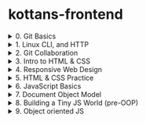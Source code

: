 # kottans-frontend
<details>
  <summary>0. Git Basics</summary>
  <h2>Git Basics</h2>
  <ol>
    <li>Прослухано тижні 1 і 2 курсу 
      <a href='https://www.coursera.org/learn/introduction-git-github'>Introduction to Git and GitHub</a>
      <p>З гітом знайомий вже майже рік, була невелика практика на реальному проекті по автоматизації тестування та пару пет проектів з верстки. Спочатку чесно кажучи поставився скептично до цього завдання, адже гадав що доволі таки багато вже знаю і цього достатньо, але під час перегляду зрозумів скільки всього мені невідомо. Взагалі відео курс сподобався, хоча і приклади були на пайтон файлах, але це не завадило перейняти основний посил курсу. Під час перегляду нарешті зробив собі невелику шпаргалку в Notion по основним командам гіт.</p>
      <details>
        <summary>Week 1</summary>
        <img alt="screenshot week 1" src="https://user-images.githubusercontent.com/70880562/183628006-8e264404-e681-475d-b426-648b9395e8e9.png">
      </details>
      <details>
        <summary>Week 2</summary>
        <img alt="screenshot week 2" src="https://user-images.githubusercontent.com/70880562/183628379-425046ff-d3a7-4700-9545-dff57d08f784.png">
      </details>
    </li>
    <li>Пройдено наступні рівні тут
      <a href='https://learngitbranching.js.org/'>learngitbranching.js.org</a>
      <p>Данний тренажер класно допомогає візуалізувати роботу з репозиторіями. Не всі рівні вдалось пройти самостіно, в деяких прийшлось використовувати підказки. Також завдяки тренажеру доповнив свою шпаргалку по командам гіта.</p>
      <details>
        <summary>Основи: Introduction Sequence</summary>
        <img alt="Снимок экрана 2022-08-09 в 12 35 48" src="https://user-images.githubusercontent.com/70880562/183629077-361218ac-7675-4d8c-b778-cbf2d37edf03.png">
      </details>
      <details>
        <summary>Віддалені репозиторії: Push & Pull -- віддалені репозиторії в Git!</summary>
        <img alt="Снимок экрана 2022-08-09 в 12 35 56" src="https://user-images.githubusercontent.com/70880562/183629160-62ce70bd-457e-4a0c-b7dc-ee43e6ce0983.png">
      </details>
    </li>
  </ol>
</details>
<details>
  <summary>1. Linux CLI, and HTTP</summary>
  <h2>Linux CLI, and HTTP</h2>
  <ol>
    <li>Пройдено інтерактивний курс
      <a href='https://linuxsurvival.com/linux-tutorial-introduction/'>Linux Survival (4 modules)</a>
      <p>До цього був знайомий з деякими командами, але завжди хотів знати більше, всі команди виписав собі в конспект. Надіюсь використовувати частіше. Сам курс дуже доступний, все написано простою мовою, проходив на одному подиху.</p>
      <details>
        <summary>Screenshots</summary>
        <img alt="screenshot 1" src="https://user-images.githubusercontent.com/70880562/183732549-036cc67c-1d52-4228-a21e-47b055133887.png">
        <img alt="screenshot 2" src="https://user-images.githubusercontent.com/70880562/183732672-9fe14336-bce3-4d3a-9bba-e6be199b6ddd.png">
        <img alt="screenshot 3" src="https://user-images.githubusercontent.com/70880562/183732736-822cf44a-7ffa-4f4e-a185-0e4e3aa71146.png">
        <img alt="screenshot 4" src="https://user-images.githubusercontent.com/70880562/183732788-9d9496ed-7b56-440c-a212-1aeff51227b8.png">
    </li>
    <li>Прочитана стаття
      <a href='https://code.tutsplus.com/uk/tutorials/http-the-protocol-every-web-developer-must-know-part-1--net-31177'>HTTP: Протокол, який повинен розуміти кожний веб-розробник - Частина 1</a>
    </li>
    <li>Прочитана стаття
      <a href='https://code.tutsplus.com/uk/tutorials/http-the-protocol-every-web-developer-must-know-part-2--net-31155'>HTTP: Протокол, який повинен розуміти кожний веб-розробник - Частина 2</a>
    </li>
    <p>Це не перша моя зустріч з http проколами, але повторювати щось раніше вивчене завжди добре та корисно. Статті чітко пояснюють як відбувається передача інформації між клієнтом та сервером, описані основні поняття, методи взаємодії та формати повідомлень. Зберіг їх собі щоб при любій нагоді швидко знайти потрібну інформацію.</p>
  </ol>
</details>
<details>
  <summary>2. Git Collaboration</summary>
  <h2>Git Collaboration</h2>
  <ol>
    <li>Прослухано тижні 3 і 4 курсу 
      <a href='https://www.coursera.org/learn/introduction-git-github'>Introduction to Git and GitHub</a>
      <p>Ця частина курсу взагалі виявилась дуже цікавою та корисною. Ніколи не знав про fork, завжди тільки виникали питання, а як вносити зміни не до свого репо, багато разів чув від розробників фразу pull request і тільки здогадувався що це, тепер знаю. А взагалі відкрив очі на багато речей, які виконуются в моїй команді кожного дня.</p>
      <details>
        <summary>Week 3</summary>
        <img alt="screenshot week 3" src="https://user-images.githubusercontent.com/70880562/183933165-a843c97d-403d-4fff-8035-288b99444935.png">
      </details>
      <details>
        <summary>Week 4</summary>
        <img alt="screenshot week 4" src="https://user-images.githubusercontent.com/70880562/183933269-c93495dc-8794-4d3d-b641-297f7810c598.png">
      </details>
    </li>
    <li>Пройдено наступні рівні тут
      <a href='https://learngitbranching.js.org/'>learngitbranching.js.org</a>
      <p>Трошки захопився цим тренажером ще на першій частині курсо по гіту і пройшов всі рівні зрозу) Тому мій коментар можна гляну вище в частині Git Basics</p>
      <details>
        <summary>Основи: Introduction Sequence</summary>
        <img alt="Снимок экрана 2022-08-09 в 12 35 48" src="https://user-images.githubusercontent.com/70880562/183629077-361218ac-7675-4d8c-b778-cbf2d37edf03.png">
      </details>
      <details>
        <summary>Віддалені репозиторії: Push & Pull -- віддалені репозиторії в Git!</summary>
        <img alt="Снимок экрана 2022-08-09 в 12 35 56" src="https://user-images.githubusercontent.com/70880562/183629160-62ce70bd-457e-4a0c-b7dc-ee43e6ce0983.png">
      </details>
    </li>
  </ol>
</details>
<details>
  <summary>3. Intro to HTML & CSS</summary>
  <h2>Intro to HTML & CSS</h2>
  <ol>
    <li>Прослухано тижні 1 і 2 (до Introduction to Responsive Design) курсу
      <a href='https://www.coursera.org/learn/html-css-javascript-for-web-developers'>Intro to HTML & CSS</a>
      <p>Майже все з відео курсу вже знав до цього, але вважаю корисним було закріпити вже набутті знання</p>
      <details>
        <summary>Week 1</summary>
        <img alt="screenshot week 1" src="task_html_css_intro/Снимок экрана 2022-08-13 в 11.06.47.png">
      </details>
      <details>
        <summary>Week 2</summary>
        <img alt="screenshot week 2" src="task_html_css_intro/Снимок экрана 2022-08-13 в 11.07.01.png">
      </details>
    </li>
    <li>Пройдено інтерактивний курс
      <a href='https://www.codecademy.com/learn/learn-html'>Learn HTML(Eng)</a>
      <p>В основному скіпав теорію та переходив зразу до завдань. Дуже корисною виявилась частина з версткою форм, до цього моменту мало верстав саме форм, а тут закріпив зразу на практиці (10 з 10), ще й зробив собі невелику шпаргалку</p>
    </li>
    <li>Пройдено інтерактивний курс
      <a href='https://www.codecademy.com/learn/learn-css'>Learn CSS(Eng)</a>
      <p>Теж скіпав теорію і робив зразу практичні завдання, так як вся теорія вже мені знайома</p>
      <details>
        <summary>Screenshots</summary>
        <img alt="Снимок экрана 2022-08-09 в 12 35 48" src="task_html_css_intro/Снимок экрана 2022-08-11 в 22.34.46.png">
      </details>
    </li>
  </ol>
</details>
<details>
  <summary>4. Responsive Web Design</summary>
  <h2>Responsive Web Design</h2>
  <ol>
    <li>Прочитано статтю
      <a href='https://web.dev/i18n/en/responsive-web-design-basics/'>Responsive web design basics</a>
      <p>В принципі не новий матеріал, все мені знайомо</p>
    </li>
    <li>Переглянуто відео курс
      <a href='https://www.youtube.com/playlist?list=PLM6XATa8CAG5mPV60dMmjMRrHVW4LmV2x'>FLEXBOX. Вчимося верстати на флексах</a>
      <p>Тут мені трошки повезло і я швидше перейшов до наступного завдання, бо цей плейліст вже був переглянутий на моєму аккаунті ютуб</p>
      <details>
        <summary>Screenshot</summary>
        <img alt="Снимок экрана 2022-08-13 в 11.39.42" src="task_responsive_web_design/Снимок экрана 2022-08-13 в 11.39.42.png">
      </details>
    </li>
    <li>Пройдено гру
      <a href='https://flexboxfroggy.com/'>Flexbox Froggy - гра для закріплення</a>
      <p>Тут теж повезло, гру вже проходив) Взагалі дуже люблю такі методи вивчення нової інформації, швидше і краще запамʼятовується</p>
      <details>
        <summary>Screenshot</summary>
        <img alt="Снимок экрана 2022-08-09 в 12 35 48" src="task_responsive_web_design/Снимок экрана 2022-08-13 в 11.41.32.png">
      </details>
    </li>
    <li>Переглянуто відео курс
      <a href='https://www.youtube.com/playlist?list=PLM6XATa8CAG5pXQrW_kDaeZb_uIAMNZIm'>CSS Grid Layout</a>
      <p>Корисний плейліст плюс вже зроблена шпаргалка, автор добре пояснює з гарними прикладами. В мене вже була практика верстки на грідах і цей плейліст був частково переглянутий</p>
      <details>
        <summary>Screenshot</summary>
        <img alt="Снимок экрана 2022-08-13 в 11.39.42" src="task_responsive_web_design/Снимок экрана 2022-08-13 в 13.32.19.png">
      </details>
    </li>
    <li>Пройдено гру
      <a href='https://cssgridgarden.com/#ru'>Grid Garden - гра для закріплення</a>
      <p>А цю гру вже довелося проходити, труднощів не виникало, пройшов швидко</p>
      <details>
        <summary>Screenshot</summary>
        <img alt="Снимок экрана 2022-08-09 в 12 35 48" src="task_responsive_web_design/Снимок экрана 2022-08-13 в 14.25.45.png">
      </details>
    </li>
  </ol>
</details>
<details>
  <summary>5. HTML & CSS Practice</summary>
  <h2>HTML і CSS практика: Hooli-style Popup</h2>
  <ol>
    <li>Виконано <a href='https://github.com/kottans/frontend/blob/2022_UA/tasks/html-css-popup.md'>завдання</a>  по створенню popup з використанням тільки HTML and CSS</li>
    <a href='https://vladimirrutskiy.github.io/hooli-popup/'>DEMO</a>
  </ol>
</details>
<details>
  <summary>6. JavaScript Basics</summary>
  <h2>JavaScript Basics</h2>
  <ol>
    <li>Переглянуто відео курс
      <a href='https://www.coursera.org/learn/html-css-javascript-for-web-developers/home/week/4'>Introduction to JavaScript</a>
      <p>Майже вся інформація була вже знайома до цього</p>
      <details>
        <summary>Week 4</summary>
        <img alt="Снимок экрана 2022-08-19 в 16.39.33.png" src="task_js_basics/Снимок экрана 2022-08-19 в 16.39.33.png">
      </details>
    </li>
    <li>Завершено вправи FreeCodeCamp
      <ul>
        <li>
          <a href="https://www.freecodecamp.org/learn/javascript-algorithms-and-data-structures/basic-javascript/">Basic JavaScript</a>
          <details>
            <summary>Screenshot</summary>
            <img alt="Снимок экрана 2022-08-21 в 13.13.00.png" src="task_js_basics/Снимок экрана 2022-08-21 в 13.13.00.png">
          </details>
        </li>
        <li>
          <a href="https://www.freecodecamp.org/learn/javascript-algorithms-and-data-structures/es6/">ES6 Challenges</a>
          <details>
            <summary>Screenshot</summary>
            <img alt="Снимок экрана 2022-08-21 в 13.15.09.png" src="task_js_basics/Снимок экрана 2022-08-21 в 13.15.09.png">
          </details>
        </li>
        <li>
          <a href="https://www.freecodecamp.org/learn/javascript-algorithms-and-data-structures/basic-data-structures/">Basic Data Structures</a>
          <details>
            <summary>Screenshot</summary>
            <img alt="Снимок экрана 2022-08-21 в 13.16.36.png" src="task_js_basics/Снимок экрана 2022-08-21 в 13.16.36.png">
          </details>
        </li>
        <li>
          <a href="https://www.freecodecamp.org/learn/javascript-algorithms-and-data-structures/basic-algorithm-scripting/">Basic Algorithm Scripting</a>
          <details>
            <summary>Screenshot</summary>
            <img alt="Снимок экрана 2022-08-21 в 13.18.10.png" src="task_js_basics/Снимок экрана 2022-08-21 в 13.18.10.png">
          </details>
        </li>
        <li>
          <a href="https://www.freecodecamp.org/learn/javascript-algorithms-and-data-structures/functional-programming/">Functional Programming</a>
          <details>
            <summary>Screenshot</summary>
            <img alt="Снимок экрана 2022-08-21 в 13.19.23.png" src="task_js_basics/Снимок экрана 2022-08-21 в 13.19.23.png">
          </details>
        </li>
        <li>
          <a href="https://www.freecodecamp.org/learn/javascript-algorithms-and-data-structures/intermediate-algorithm-scripting/">Algorithm Scripting Challenges (Розвʼязано початкові 11 задач)</a>
          <details>
            <summary>Screenshot</summary>
            <img alt="Снимок экрана 2022-08-21 в 13.21.39.png" src="task_js_basics/Снимок экрана 2022-08-21 в 13.21.39.png">
          </details>
        </li>
      </ul>
      <p>Дуже крута платформа для вивчення програмування, не тільки JS. Сподобалось ломати голову над деякими завданнями і впадати в ейфорію по моменту їх вирішення. На початку все здавалось надто простим, а ось вже наприкінці змусило добре попрацювати. Задачі по методам масивів топ, давно так не ломав голову =) Думаю через деякий час повернутись до них, щоб ще раз перевірити і вдосконалити вивчене)</p>
  </ol>
</details>
<details>
  <summary>7. Document Object Model </summary>
  <h2>Document Object Model</h2>
  <ol>
    <li>Проглянуто розділ 
      <a href='https://www.coursera.org/learn/html-css-javascript-for-web-developers/home/week/5'> Document Object Model Manipulation</a>
      <details>
        <summary>Screenshot</summary>
        <img alt="Снимок экрана 2022-08-13 в 11.39.42" src="task_js_dom/Снимок экрана 2022-08-21 в 14.39.58.png">
      </details>
      <p>В принципі не новий матеріал, все мені знайомо</p>
    </li>
    <li>Виконані завдання 12...21
      <a href='https://www.freecodecamp.org/learn/javascript-algorithms-and-data-structures/intermediate-algorithm-scripting/'>freecodecamp Algorithm Scripting Challenges</a>
      <details>
        <summary>Screenshot</summary>
        <img alt="Снимок экрана 2022-08-13 в 11.39.42" src="task_js_dom/Снимок экрана 2022-08-21 в 14.45.39.png">
      </details>
      <p>Поки тяжко даються такі завдання без підказок, але я на шляху до цього, будемо вдосконалюватись =)</p>  
    </li>
    <li>Виконано практичне завдання: Впровадити інтерактивне side-menu без перезавантаження сторінки. Ви можете вибрати будь-яку тему: покемони, телефони, сторінки сайту aka about/prices/goal/etc.
      <a href='https://vladimirrutskiy.github.io/Arrays-methods-cheat-Sheet/'>DEMO</a>
      <p>Вирішив зробити собі шпаргалку по методам масивів, звичайно це виглядає більш як таби, тому що виявилось трохи забагато методів,які я хочу запамятати. Але реалізація, як і вказано в завданні, як сайд меню без перезавантаження сторінки. Коли починав робити було декілька ідей по реалізації, але здавалось що всі вони робочі тільки в мене в голові. Все ж таки швидко знайшов робочий варіант і закінчив проект. Вже який раз зрозумів, що кайфую від процесу розробки і не помічаю як летить час) Надіюсь частіше це згадувати в моменти апатії) </p>
    </li>
  </ol>
</details>
<details>
  <summary>8. Building a Tiny JS World (pre-OOP) </summary>
  <h2>Building a Tiny JS World</h2>
  <ol>
    <li>Створено a tiny JS world model, дотримуючись інструкцій
      <a href='https://github.com/OleksiyRudenko/a-tiny-JS-world'> тут</a>
      <p><a href='https://vladimirrutskiy.github.io/a-tiny-JS-world/'>DEMO</a></p>
    </li>
  </ol>
</details>
<details>
  <summary>9. Object oriented JS </summary>
  <h2>Object-Oriented JavaScript</h2>
  <ol>
    <li>Переглянуто відео 
      <a href='https://www.youtube.com/watch?v=jgCiWIdUZ-s&list=PLM7wFzahDYnEltE-aVGhRHYPwIJn0Xquu&index=41'> ООП 1 частина - Класи</a>
    </li>
    <li>Переглянуто відео 
      <a href='https://www.youtube.com/watch?v=e-3GS5-rak8&list=PLM7wFzahDYnEltE-aVGhRHYPwIJn0Xquu&index=471'> ООП 2 частина - Прототипи</a>
    </li>
    <li>Виконано завдання
      <a href='https://github.com/kottans/frontend/blob/2022_UA/tasks/js-oop-frogger.md'> Практика - Classic Frogger Game
      </a>
      <p><a href='https://vladimirrutskiy.github.io/frontend-nanodegree-arcade-game/'>DEMO</a></p>
    </li>
    <li>Приєднався до клану та досягнув 7 kyu
      <a href='https://www.codewars.com/'> Codewars</a>
    </li>
    <details>
        <summary>Screenshot</summary>
        <img alt="Снимок экрана 2022-08-13 в 11.39.42" src="task_js_oop/Снимок экрана 2022-08-29 в 20.06.11.png">
      </details>
  </ol>
</details>